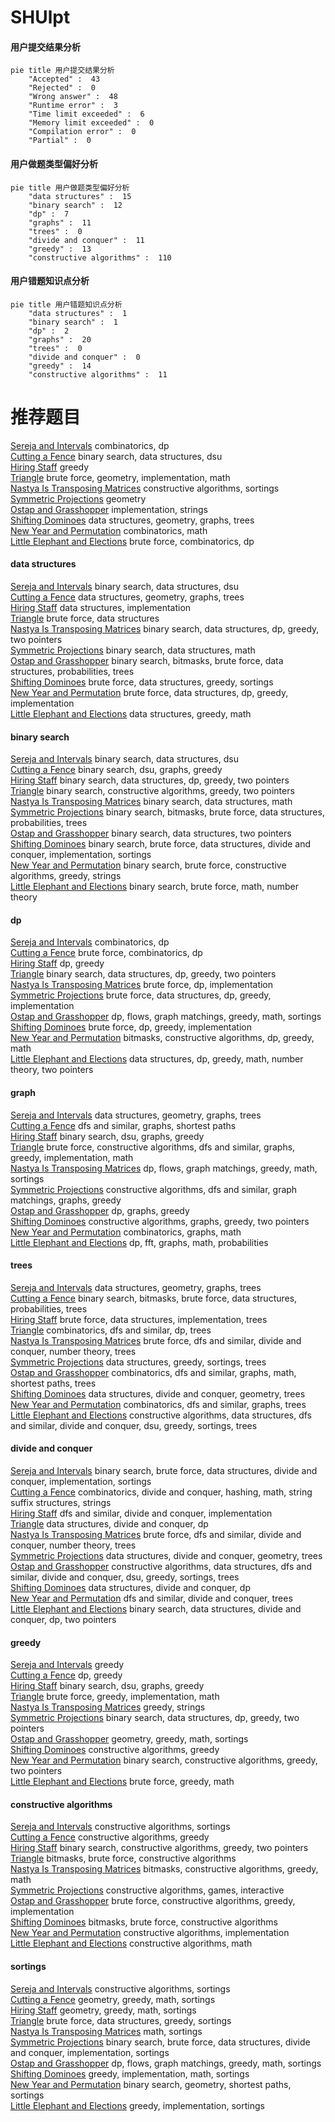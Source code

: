 # SHUlpt
<!-- tabs:start -->
#### **用户提交结果分析**

```mermaid
pie title 用户提交结果分析
    "Accepted" :  43
    "Rejected" :  0
    "Wrong answer" :  48
    "Runtime error" :  3
    "Time limit exceeded" :  6
    "Memory limit exceeded" :  0
    "Compilation error" :  0
    "Partial" :  0
```
#### **用户做题类型偏好分析**

```mermaid
pie title 用户做题类型偏好分析
    "data structures" :  15
    "binary search" :  12
    "dp" :  7
    "graphs" :  11
    "trees" :  0
    "divide and conquer" :  11
    "greedy" :  13
    "constructive algorithms" :  110
```
#### **用户错题知识点分析**

```mermaid
pie title 用户错题知识点分析
    "data structures" :  1
    "binary search" :  1
    "dp" :  2
    "graphs" :  20
    "trees" :  0
    "divide and conquer" :  0
    "greedy" :  14
    "constructive algorithms" :  11
```
<!-- tabs:end -->
# 推荐题目
[Sereja and Intervals](http://codeforces.com/problemset/problem/367/E)		combinatorics,
                        dp		  
[Cutting a Fence](http://codeforces.com/problemset/problem/212/D)		binary search,
                        data structures,
                        dsu		  
[Hiring Staff](http://codeforces.com/problemset/problem/216/C)		greedy		  
[Triangle](http://codeforces.com/problemset/problem/407/A)		brute force,
                        geometry,
                        implementation,
                        math		  
[Nastya Is Transposing Matrices](http://codeforces.com/problemset/problem/1136/C)		constructive algorithms,
                        sortings		  
[Symmetric Projections](https://codeforces.com/contest/889/problem/D)		geometry		  
[Ostap and Grasshopper](http://codeforces.com/problemset/problem/735/A)		implementation,
                        strings		  
[Shifting Dominoes](http://codeforces.com/problemset/problem/1368/G)		data structures,
                        geometry,
                        graphs,
                        trees		  
[New Year and Permutation](http://codeforces.com/problemset/problem/1284/C)		combinatorics,
                        math		  
[Little Elephant and Elections](http://codeforces.com/problemset/problem/258/B)		brute force,
                        combinatorics,
                        dp		  
<!-- tabs:start -->
#### **data structures**
[Sereja and Intervals](http://codeforces.com/problemset/problem/212/D)		binary search,
                        data structures,
                        dsu		  
[Cutting a Fence](http://codeforces.com/problemset/problem/1368/G)		data structures,
                        geometry,
                        graphs,
                        trees		  
[Hiring Staff](http://codeforces.com/problemset/problem/962/D)		data structures,
                        implementation		  
[Triangle](http://codeforces.com/problemset/problem/348/C)		brute force,
                        data structures		  
[Nastya Is Transposing Matrices](http://codeforces.com/problemset/problem/1492/C)		binary search,
                        data structures,
                        dp,
                        greedy,
                        two pointers		  
[Symmetric Projections](http://codeforces.com/problemset/problem/1490/G)		binary search,
                        data structures,
                        math		  
[Ostap and Grasshopper](http://codeforces.com/problemset/problem/1479/D)		binary search,
                        bitmasks,
                        brute force,
                        data structures,
                        probabilities,
                        trees		  
[Shifting Dominoes](http://codeforces.com/problemset/problem/1497/A)		brute force,
                        data structures,
                        greedy,
                        sortings		  
[New Year and Permutation](http://codeforces.com/problemset/problem/1491/C)		brute force,
                        data structures,
                        dp,
                        greedy,
                        implementation		  
[Little Elephant and Elections](http://codeforces.com/problemset/problem/1492/B)		data structures,
                        greedy,
                        math		  
#### **binary search**
[Sereja and Intervals](http://codeforces.com/problemset/problem/212/D)		binary search,
                        data structures,
                        dsu		  
[Cutting a Fence](http://codeforces.com/problemset/problem/1108/F)		binary search,
                        dsu,
                        graphs,
                        greedy		  
[Hiring Staff](http://codeforces.com/problemset/problem/1492/C)		binary search,
                        data structures,
                        dp,
                        greedy,
                        two pointers		  
[Triangle](http://codeforces.com/problemset/problem/1463/D)		binary search,
                        constructive algorithms,
                        greedy,
                        two pointers		  
[Nastya Is Transposing Matrices](http://codeforces.com/problemset/problem/1490/G)		binary search,
                        data structures,
                        math		  
[Symmetric Projections](http://codeforces.com/problemset/problem/1479/D)		binary search,
                        bitmasks,
                        brute force,
                        data structures,
                        probabilities,
                        trees		  
[Ostap and Grasshopper](http://codeforces.com/problemset/problem/1436/E)		binary search,
                        data structures,
                        two pointers		  
[Shifting Dominoes](http://codeforces.com/problemset/problem/1461/D)		binary search,
                        brute force,
                        data structures,
                        divide and conquer,
                        implementation,
                        sortings		  
[New Year and Permutation](http://codeforces.com/problemset/problem/1493/C)		binary search,
                        brute force,
                        constructive algorithms,
                        greedy,
                        strings		  
[Little Elephant and Elections](http://codeforces.com/problemset/problem/1487/D)		binary search,
                        brute force,
                        math,
                        number theory		  
#### **dp**
[Sereja and Intervals](http://codeforces.com/problemset/problem/367/E)		combinatorics,
                        dp		  
[Cutting a Fence](http://codeforces.com/problemset/problem/258/B)		brute force,
                        combinatorics,
                        dp		  
[Hiring Staff](http://codeforces.com/problemset/problem/717/B)		dp,
                        greedy		  
[Triangle](http://codeforces.com/problemset/problem/1492/C)		binary search,
                        data structures,
                        dp,
                        greedy,
                        two pointers		  
[Nastya Is Transposing Matrices](https://codeforces.com/contest/1457/problem/C)		brute force,
                        dp,
                        implementation		  
[Symmetric Projections](http://codeforces.com/problemset/problem/1491/C)		brute force,
                        data structures,
                        dp,
                        greedy,
                        implementation		  
[Ostap and Grasshopper](http://codeforces.com/problemset/problem/1437/C)		dp,
                        flows,
                        graph matchings,
                        greedy,
                        math,
                        sortings		  
[Shifting Dominoes](http://codeforces.com/problemset/problem/1499/B)		brute force,
                        dp,
                        greedy,
                        implementation		  
[New Year and Permutation](http://codeforces.com/problemset/problem/1491/D)		bitmasks,
                        constructive algorithms,
                        dp,
                        greedy,
                        math		  
[Little Elephant and Elections](http://codeforces.com/problemset/problem/1497/E1)		data structures,
                        dp,
                        greedy,
                        math,
                        number theory,
                        two pointers		  
#### **graph**
[Sereja and Intervals](http://codeforces.com/problemset/problem/1368/G)		data structures,
                        geometry,
                        graphs,
                        trees		  
[Cutting a Fence](http://codeforces.com/problemset/problem/598/D)		dfs and similar,
                        graphs,
                        shortest paths		  
[Hiring Staff](http://codeforces.com/problemset/problem/1108/F)		binary search,
                        dsu,
                        graphs,
                        greedy		  
[Triangle](http://codeforces.com/problemset/problem/1487/C)		brute force,
                        constructive algorithms,
                        dfs and similar,
                        graphs,
                        greedy,
                        implementation,
                        math		  
[Nastya Is Transposing Matrices](http://codeforces.com/problemset/problem/1437/C)		dp,
                        flows,
                        graph matchings,
                        greedy,
                        math,
                        sortings		  
[Symmetric Projections](http://codeforces.com/problemset/problem/1470/D)		constructive algorithms,
                        dfs and similar,
                        graph matchings,
                        graphs,
                        greedy		  
[Ostap and Grasshopper](http://codeforces.com/problemset/problem/1476/C)		dp,
                        graphs,
                        greedy		  
[Shifting Dominoes](http://codeforces.com/problemset/problem/1304/D)		constructive algorithms,
                        graphs,
                        greedy,
                        two pointers		  
[New Year and Permutation](http://codeforces.com/problemset/problem/1475/C)		combinatorics,
                        graphs,
                        math		  
[Little Elephant and Elections](http://codeforces.com/problemset/problem/553/E)		dp,
                        fft,
                        graphs,
                        math,
                        probabilities		  
#### **trees**
[Sereja and Intervals](http://codeforces.com/problemset/problem/1368/G)		data structures,
                        geometry,
                        graphs,
                        trees		  
[Cutting a Fence](http://codeforces.com/problemset/problem/1479/D)		binary search,
                        bitmasks,
                        brute force,
                        data structures,
                        probabilities,
                        trees		  
[Hiring Staff](http://codeforces.com/problemset/problem/1511/C)		brute force,
                        data structures,
                        implementation,
                        trees		  
[Triangle](http://codeforces.com/problemset/problem/1499/F)		combinatorics,
                        dfs and similar,
                        dp,
                        trees		  
[Nastya Is Transposing Matrices](http://codeforces.com/problemset/problem/1491/E)		brute force,
                        dfs and similar,
                        divide and conquer,
                        number theory,
                        trees		  
[Symmetric Projections](http://codeforces.com/problemset/problem/1466/D)		data structures,
                        greedy,
                        sortings,
                        trees		  
[Ostap and Grasshopper](http://codeforces.com/problemset/problem/1495/D)		combinatorics,
                        dfs and similar,
                        graphs,
                        math,
                        shortest paths,
                        trees		  
[Shifting Dominoes](http://codeforces.com/problemset/problem/1303/G)		data structures,
                        divide and conquer,
                        geometry,
                        trees		  
[New Year and Permutation](http://codeforces.com/problemset/problem/1454/E)		combinatorics,
                        dfs and similar,
                        graphs,
                        trees		  
[Little Elephant and Elections](http://codeforces.com/problemset/problem/1494/D)		constructive algorithms,
                        data structures,
                        dfs and similar,
                        divide and conquer,
                        dsu,
                        greedy,
                        sortings,
                        trees		  
#### **divide and conquer**
[Sereja and Intervals](http://codeforces.com/problemset/problem/1461/D)		binary search,
                        brute force,
                        data structures,
                        divide and conquer,
                        implementation,
                        sortings		  
[Cutting a Fence](http://codeforces.com/problemset/problem/1466/G)		combinatorics,
                        divide and conquer,
                        hashing,
                        math,
                        string suffix structures,
                        strings		  
[Hiring Staff](http://codeforces.com/problemset/problem/1490/D)		dfs and similar,
                        divide and conquer,
                        implementation		  
[Triangle](https://codeforces.com/contest/1483/problem/C)		data structures,
                        divide and conquer,
                        dp		  
[Nastya Is Transposing Matrices](http://codeforces.com/problemset/problem/1491/E)		brute force,
                        dfs and similar,
                        divide and conquer,
                        number theory,
                        trees		  
[Symmetric Projections](http://codeforces.com/problemset/problem/1303/G)		data structures,
                        divide and conquer,
                        geometry,
                        trees		  
[Ostap and Grasshopper](http://codeforces.com/problemset/problem/1494/D)		constructive algorithms,
                        data structures,
                        dfs and similar,
                        divide and conquer,
                        dsu,
                        greedy,
                        sortings,
                        trees		  
[Shifting Dominoes](http://codeforces.com/problemset/problem/1482/E)		data structures,
                        divide and conquer,
                        dp		  
[New Year and Permutation](http://codeforces.com/problemset/problem/566/C)		dfs and similar,
                        divide and conquer,
                        trees		  
[Little Elephant and Elections](http://codeforces.com/problemset/problem/1428/F)		binary search,
                        data structures,
                        divide and conquer,
                        dp,
                        two pointers		  
#### **greedy**
[Sereja and Intervals](http://codeforces.com/problemset/problem/216/C)		greedy		  
[Cutting a Fence](http://codeforces.com/problemset/problem/717/B)		dp,
                        greedy		  
[Hiring Staff](http://codeforces.com/problemset/problem/1108/F)		binary search,
                        dsu,
                        graphs,
                        greedy		  
[Triangle](http://codeforces.com/problemset/problem/1471/B)		brute force,
                        greedy,
                        implementation,
                        math		  
[Nastya Is Transposing Matrices](https://codeforces.com/contest/1489/problem/C)		greedy,
                        strings		  
[Symmetric Projections](http://codeforces.com/problemset/problem/1492/C)		binary search,
                        data structures,
                        dp,
                        greedy,
                        two pointers		  
[Ostap and Grasshopper](https://codeforces.com/contest/1496/problem/C)		geometry,
                        greedy,
                        math,
                        sortings		  
[Shifting Dominoes](http://codeforces.com/problemset/problem/1493/A)		constructive algorithms,
                        greedy		  
[New Year and Permutation](http://codeforces.com/problemset/problem/1463/D)		binary search,
                        constructive algorithms,
                        greedy,
                        two pointers		  
[Little Elephant and Elections](http://codeforces.com/problemset/problem/1462/C)		brute force,
                        greedy,
                        math		  
#### **constructive algorithms**
[Sereja and Intervals](http://codeforces.com/problemset/problem/1136/C)		constructive algorithms,
                        sortings		  
[Cutting a Fence](http://codeforces.com/problemset/problem/1493/A)		constructive algorithms,
                        greedy		  
[Hiring Staff](http://codeforces.com/problemset/problem/1463/D)		binary search,
                        constructive algorithms,
                        greedy,
                        two pointers		  
[Triangle](https://codeforces.com/contest/1456/problem/B)		bitmasks,
                        brute force,
                        constructive algorithms		  
[Nastya Is Transposing Matrices](http://codeforces.com/problemset/problem/1492/D)		bitmasks,
                        constructive algorithms,
                        greedy,
                        math		  
[Symmetric Projections](https://codeforces.com/contest/1504/problem/D)		constructive algorithms,
                        games,
                        interactive		  
[Ostap and Grasshopper](https://codeforces.com/contest/1483/problem/A)		brute force,
                        constructive algorithms,
                        greedy,
                        implementation		  
[Shifting Dominoes](https://codeforces.com/contest/1457/problem/D)		bitmasks,
                        brute force,
                        constructive algorithms		  
[New Year and Permutation](http://codeforces.com/problemset/problem/1513/A)		constructive algorithms,
                        implementation		  
[Little Elephant and Elections](http://codeforces.com/problemset/problem/1473/C)		constructive algorithms,
                        math		  
#### **sortings**
[Sereja and Intervals](http://codeforces.com/problemset/problem/1136/C)		constructive algorithms,
                        sortings		  
[Cutting a Fence](https://codeforces.com/contest/1496/problem/C)		geometry,
                        greedy,
                        math,
                        sortings		  
[Hiring Staff](http://codeforces.com/problemset/problem/1495/A)		geometry,
                        greedy,
                        math,
                        sortings		  
[Triangle](http://codeforces.com/problemset/problem/1497/A)		brute force,
                        data structures,
                        greedy,
                        sortings		  
[Nastya Is Transposing Matrices](http://codeforces.com/problemset/problem/1427/A)		math,
                        sortings		  
[Symmetric Projections](http://codeforces.com/problemset/problem/1461/D)		binary search,
                        brute force,
                        data structures,
                        divide and conquer,
                        implementation,
                        sortings		  
[Ostap and Grasshopper](http://codeforces.com/problemset/problem/1437/C)		dp,
                        flows,
                        graph matchings,
                        greedy,
                        math,
                        sortings		  
[Shifting Dominoes](http://codeforces.com/problemset/problem/1473/A)		greedy,
                        implementation,
                        math,
                        sortings		  
[New Year and Permutation](http://codeforces.com/problemset/problem/1486/B)		binary search,
                        geometry,
                        shortest paths,
                        sortings		  
[Little Elephant and Elections](http://codeforces.com/problemset/problem/1480/B)		greedy,
                        implementation,
                        sortings		  
<!-- tabs:end -->
